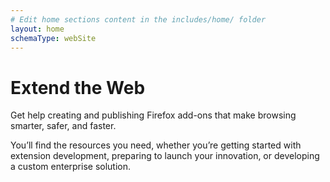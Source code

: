 ```yaml
---
# Edit home sections content in the includes/home/ folder
layout: home
schemaType: webSite
---
```


# Extend the Web

Get help creating and publishing Firefox add-ons that make browsing smarter, safer, and faster.

You’ll find the resources you need, whether you’re getting started with extension development, preparing to launch your innovation, or developing a custom enterprise solution.
